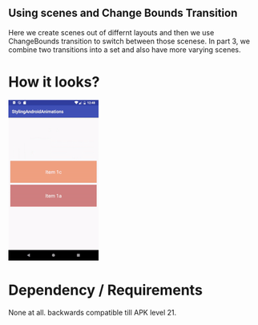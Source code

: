## Using scenes and Change Bounds Transition

Here we create scenes out of differnt layouts and then we use ChangeBounds transition to switch between those scenese.
In part 3, we combine two transitions into a set and also have more varying scenes.
# How it looks?
![alt text](https://github.com/sahilpatel14/StylingAndroidAnimations/blob/transition-animation-3/transition-animation-3.gif)

# Dependency / Requirements

None at all. backwards compatible till APK level 21.
